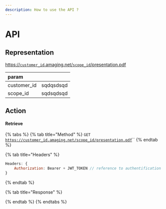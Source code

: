 ```yaml
---
description: How to use the API ?
---
```


# API

## Representation

[https://`customer_id`.amaging.net/`scope_id`/presentation.pdf](https://customer_id.amaging.net/scope_id/presentation.pdf)

| param |  |
| :--- | :--- |
| customer\_id | sqdqsdsqd |
| scope\_id | sqdsqdsqd |

## Action

#### Retrieve

{% tabs %}
{% tab title="Method" %}
`GET` [`https://customer_id.amaging.net/scope_id/presentation.pdf`](https://customer_id.amaging.net/scope_id/presentation.pdf)\`\`
{% endtab %}

{% tab title="Headers" %}
```javascript
Headers: {
    Authorization: Bearer + JWT_TOKEN // reference to authentification
}
```
{% endtab %}

{% tab title="Response" %}

{% endtab %}
{% endtabs %}





